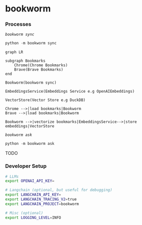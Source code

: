 # bookworm

### Processes 

*`bookworm sync`*

```python
python -m bookworm sync
```

```mermaid
graph LR

subgraph Bookmarks 
    Chrome(Chrome Bookmarks)
    Brave(Brave Bookmarks)
end

Bookworm(bookworm sync)

EmbeddingsService(Embeddings Service e.g OpenAIEmbeddings)

VectorStore(Vector Store e.g DuckDB)

Chrome -->|load bookmarks|Bookworm
Brave -->|load bookmarks|Bookworm

Bookworm -->|vectorize bookmarks|EmbeddingsService-->|store embeddings|VectorStore
```

*`bookworm ask`*


```python
python -m bookworm ask
```

TODO


### Developer Setup 

```bash
# LLMs
export OPENAI_API_KEY=

# Langchain (optional, but useful for debugging)
export LANGCHAIN_API_KEY=
export LANGCHAIN_TRACING_V2=true
export LANGCHAIN_PROJECT=bookworm

# Misc (optional)
export LOGGING_LEVEL=INFO
```
